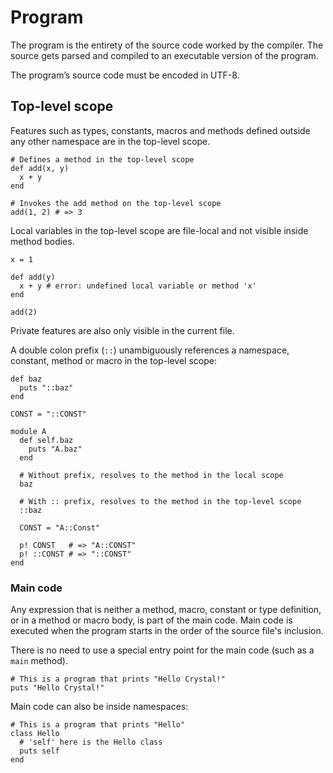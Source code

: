 # Program

The program is the entirety of the source code worked by the compiler. The source gets parsed and compiled to an executable version of the program.

The program’s source code must be encoded in UTF-8.



## Top-level scope

Features such as types, constants, macros and methods defined outside any other namespace are in the top-level scope.

```crystal
# Defines a method in the top-level scope
def add(x, y)
  x + y
end

# Invokes the add method on the top-level scope
add(1, 2) # => 3
```

Local variables in the top-level scope are file-local and not visible inside method bodies.

```crystal
x = 1

def add(y)
  x + y # error: undefined local variable or method 'x'
end

add(2)
```

Private features are also only visible in the current file.

A double colon prefix (`::`) unambiguously references a namespace, constant, method or macro in the top-level scope:

```crystal
def baz
  puts "::baz"
end

CONST = "::CONST"

module A
  def self.baz
    puts "A.baz"
  end

  # Without prefix, resolves to the method in the local scope
  baz

  # With :: prefix, resolves to the method in the top-level scope
  ::baz

  CONST = "A::Const"

  p! CONST   # => "A::CONST"
  p! ::CONST # => "::CONST"
end
```

### Main code

Any expression that is neither a method, macro, constant or type definition, or in a method or macro body,
is part of the main code.
Main code is executed when the program starts in the order of the source file's inclusion.

There is no need to use a special entry point for the main code (such as a `main` method).

```crystal
# This is a program that prints "Hello Crystal!"
puts "Hello Crystal!"
```

Main code can also be inside namespaces:

```crystal
# This is a program that prints "Hello"
class Hello
  # 'self' here is the Hello class
  puts self
end
```
